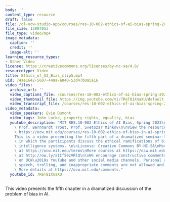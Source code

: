 ```yaml
---
body: ''
content_type: resource
draft: false
file: /ol-ocw-studio-app/courses/res-10-002-ethics-of-ai-bias-spring-2023/ethics_of_ai_bias_clip5_360p_16_9.mp4
file_size: 12807053
file_type: video/mp4
image_metadata:
  caption: ''
  credit: ''
  image-alt: ''
learning_resource_types:
- Other Video
license: https://creativecommons.org/licenses/by-nc-sa/4.0/
resourcetype: Video
title: Ethics_of_AI_Bias_clip5.mp4
uid: 74ae1642-5607-449a-a040-53d47b0a5a16
video_files:
  archive_url: ''
  video_captions_file: /courses/res-10-002-ethics-of-ai-bias-spring-2023/ethics_of_ai_bias_clip5_captions.vtt
  video_thumbnail_file: https://img.youtube.com/vi/7ReT81XnaXU/default.jpg
  video_transcript_file: /courses/res-10-002-ethics-of-ai-bias-spring-2023/ethics_of_ai_bias_clip5_transcript.pdf
video_metadata:
  video_speakers: Evie Dumont
  video_tags: John Locke, property rights, equality, bias
  youtube_description: "MIT RES.10-002 Ethics of AI Bias, Spring 2023\nInstructors:\
    \ Prof. Bernhardt Trout, Prof. Svetozar Minkov\n\nView the resource on MIT OpenCourseWare:\
    \ https://ocw.mit.edu/courses/res-10-002-ethics-of-bias-in-ai-spring-2023/\n\n\
    This is a video presenting the fifth part of a dramatized seminar-type class session\
    \ in which the participants discuss the ethical ramifications of bias in artificial\
    \ intelligence systems. \n\nLicense: Creative Commons BY-NC-SA\nMore information\
    \ at https://ocw.mit.edu/terms\nMore courses at https://ocw.mit.edu\nSupport OCW\
    \ at http://ow.ly/a1If50zVRlQ\n\nWe encourage constructive comments and discussion\
    \ on OCW\u2019s YouTube and other social media channels. Personal attacks, hate\
    \ speech, trolling, and inappropriate comments are not allowed and may be removed.\
    \ More details at https://ocw.mit.edu/comments."
  youtube_id: 7ReT81XnaXU
---
```

This video presents the fifth chapter in a dramatized discussion of the problem of bias in AI.